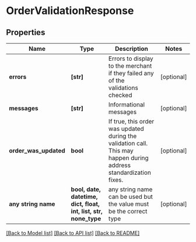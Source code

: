 # OrderValidationResponse


## Properties
Name | Type | Description | Notes
------------ | ------------- | ------------- | -------------
**errors** | **[str]** | Errors to display to the merchant if they failed any of the validations checked | [optional] 
**messages** | **[str]** | Informational messages | [optional] 
**order_was_updated** | **bool** | If true, this order was updated during the validation call.  This may happen during address standardization fixes. | [optional] 
**any string name** | **bool, date, datetime, dict, float, int, list, str, none_type** | any string name can be used but the value must be the correct type | [optional]

[[Back to Model list]](../README.md#documentation-for-models) [[Back to API list]](../README.md#documentation-for-api-endpoints) [[Back to README]](../README.md)



